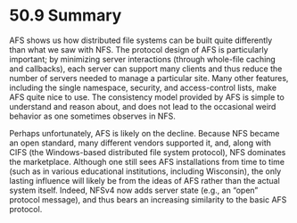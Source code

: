 # 50.9 Summary  

AFS shows us how distributed file systems can be built quite differently than what we saw with NFS. The protocol design of AFS is particularly important; by minimizing server interactions (through whole-file caching and callbacks), each server can support many clients and thus reduce the number of servers needed to manage a particular site. Many other features, including the single namespace, security, and access-control lists, make AFS quite nice to use. The consistency model provided by AFS is simple to understand and reason about, and does not lead to the occasional weird behavior as one sometimes observes in NFS.  

Perhaps unfortunately, AFS is likely on the decline. Because NFS became an open standard, many different vendors supported it, and, along with CIFS (the Windows-based distributed file system protocol), NFS dominates the marketplace. Although one still sees AFS installations from time to time (such as in various educational institutions, including Wisconsin), the only lasting influence will likely be from the ideas of AFS rather than the actual system itself. Indeed, NFSv4 now adds server state (e.g., an “open” protocol message), and thus bears an increasing similarity to the basic AFS protocol.  

